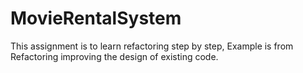 # MovieRentalSystem
This assignment is to learn refactoring step by step, Example is from Refactoring improving the design of existing code.
